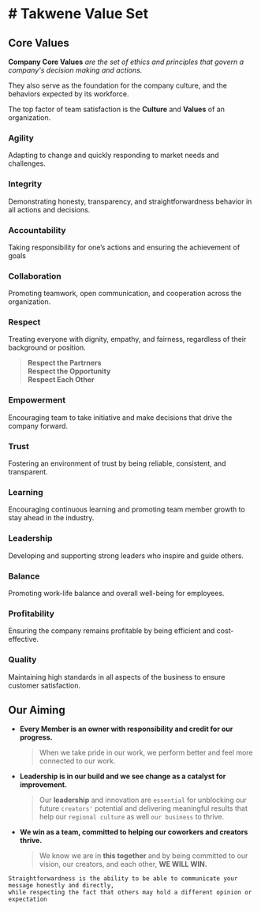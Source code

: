 # # Takwene Value Set

## Core Values

**Company Core Values** *are the set of ethics and principles that govern a company's decision making and actions.*

They also serve as the foundation for the company culture, and the behaviors expected by its workforce. 

The top factor of team satisfaction is the **Culture** and **Values** of an organization.

### Agility
Adapting to change and quickly responding to market needs and challenges.


### Integrity
Demonstrating honesty, transparency, and straightforwardness behavior in all actions and decisions.

### Accountability
Taking responsibility for one’s actions and ensuring the achievement of goals

### Collaboration
Promoting teamwork, open communication, and cooperation across the organization.

### Respect
Treating everyone with dignity, empathy, and fairness, regardless of their background or position.

> **Respect the Partrners**  
> **Respect the Opportunity**  
> **Respect Each Other**

### Empowerment
Encouraging team to take initiative and make decisions that drive the company forward.

### Trust
Fostering an environment of trust by being reliable, consistent, and transparent.

### Learning
Encouraging continuous learning and promoting team member growth to stay ahead in the industry.

### Leadership
Developing and supporting strong leaders who inspire and guide others.

### Balance
Promoting work-life balance and overall well-being for employees.

### Profitability
Ensuring the company remains profitable by being efficient and cost-effective.

### Quality
Maintaining high standards in all aspects of the business to ensure customer satisfaction.

## Our Aiming

* **Every Member is an owner with responsibility and credit for our progress.**

	> When we take pride in our work, we perform better and feel more connected to our work. 

* **Leadership is in our build and we see change as a catalyst for improvement.**

	> Our **leadership** and innovation are `essential` for unblocking our future `creators'` potential and delivering meaningful results that help our `regional culture` as well `our business` to thrive. 
	
* **We win as a team, committed to helping our coworkers and creators thrive.** 
	> We know we are in **this together** and by being committed to our vision, our creators, and each other, **WE WILL WIN.** 
	

```
Straightforwardness is the ability to be able to communicate your message honestly and directly, 
while respecting the fact that others may hold a different opinion or expectation
```